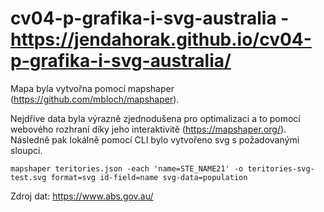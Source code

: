 # cv04-p-grafika-i-svg-australia - https://jendahorak.github.io/cv04-p-grafika-i-svg-australia/

Mapa byla vytvořna pomocí mapshaper (https://github.com/mbloch/mapshaper).

Nejdříve data byla výrazně zjednodušena pro optimalizaci a to pomocí webového rozhraní díky jeho interaktivitě (https://mapshaper.org/).
Následně pak lokálně pomocí CLI bylo vytvořeno svg s požadovanými sloupci.

`mapshaper teritories.json -each 'name=STE_NAME21' -o teritories-svg-test.svg format=svg id-field=name svg-data=population `

Zdroj dat: https://www.abs.gov.au/
